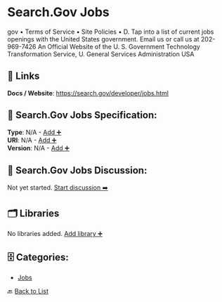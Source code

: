 # Search.Gov Jobs

gov • Terms of Service • Site Policies • D. Tap into a list of current jobs openings with the United States government. Email us or call us at 202-969-7426 An Official Website of the U. S. Government Technology Transformation Service, U. General Services Administration USA

##  🔗 Links
**Docs / Website**: https://search.gov/developer/jobs.html

## 🧬 Search.Gov Jobs Specification:
**Type**: N/A - [Add ➕](https://github.com/apis-list/apis-list/edit/main/apis.yaml#L17223)  
**URI**: N/A - [Add ➕](https://github.com/apis-list/apis-list/edit/main/apis.yaml#L17223)  
**Version**: N/A - [Add ➕](https://github.com/apis-list/apis-list/edit/main/apis.yaml#L17223)

## 💬 Search.Gov Jobs Discussion:
Not yet started. [Start discussion ➡️](https://github.com/apis-list/apis-list/discussions/new)

## 🗂️ Libraries

No libraries added. [Add library ➕](https://github.com/apis-list/apis-list/edit/main/apis.yaml#L17223)    


## 🗄️ Categories:
- [Jobs](https://github.com/apis-list/apis-list#jobs-)

🔙  [Back to List](https://github.com/apis-list/apis-list)
